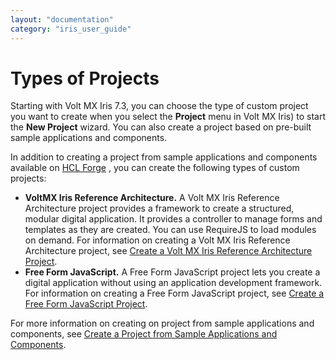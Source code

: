 ```yaml
---
layout: "documentation"
category: "iris_user_guide"
---
```

                          


Types of Projects
=================

Starting with Volt MX Iris 7.3, you can choose the type of custom project you want to create when you select the **Project** menu in Volt MX Iris) to start the **New Project** wizard. You can also create a project based on pre-built sample applications and components.

In addition to creating a project from sample applications and components available on [HCL Forge](http://community.hclvoltmx.com/marketplace) , you can create the following types of custom projects:

*   **VoltMX Iris Reference Architecture.** A Volt MX Iris Reference Architecture project provides a framework to create a structured, modular digital application. It provides a controller to manage forms and templates as they are created. You can use RequireJS to load modules on demand. For information on creating a Volt MX Iris Reference Architecture project, see [Create a Volt MX Iris Reference Architecture Project](CreateKRAProject.html).
*   **Free Form JavaScript.** A Free Form JavaScript project lets you create a digital application without using an application development framework. For information on creating a Free Form JavaScript project, see [Create a Free Form JavaScript Project](CreateNewProject.html).

For more information on creating on project from sample applications and components, see [Create a Project from Sample Applications and Components](CreateFromSampleApp.html).
